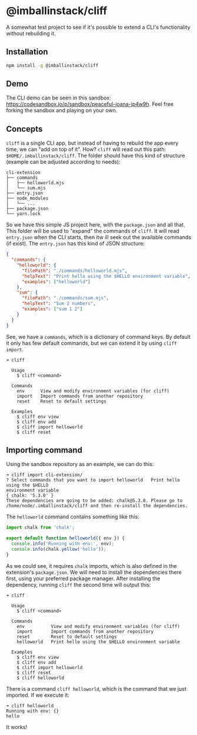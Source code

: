 # @imballinstack/cliff

A somewhat test project to see if it's possible to extend a CLI's functionality without rebuilding it.

## Installation

```bash
npm install -g @imballinstack/cliff
```

## Demo

The CLI demo can be seen in this sandbox: https://codesandbox.io/p/sandbox/peaceful-joana-jp4w9h. Feel free forking the sandbox and playing on your own.

## Concepts

`cliff` is a single CLI app, but instead of having to rebuild the app every time, we can "add on top of it". How? `cliff` will read out this path: `$HOME/.imballinstack/cliff`. The folder should have this kind of structure (example can be adjusted according to needs):

```
cli-extension
├── commands
│   ├── helloworld.mjs
│   └── sum.mjs
├── entry.json
├── node_modules
│   └── ...
├── package.json
└── yarn.lock
```

So we have this simple JS project here, with the `package.json` and all that. This folder will be used to "expand" the commands of `cliff`. It will read `entry.json` when the CLI starts, then itw ill seek out the available commands (if exist). The `entry.json` has this kind of JSON structure:

```json
{
  "commands": {
    "helloworld": {
      "filePath": "./commands/helloworld.mjs",
      "helpText": "Print hello using the $HELLO environment variable",
      "examples": ["helloworld"]
    },
    "sum": {
      "filePath": "./commands/sum.mjs",
      "helpText": "Sum 2 numbers",
      "examples": ["sum 1 2"]
    }
  }
}
```

See, we have a `commands`, which is a dictionary of command keys. By default it only has few default commands, but we can extend it by using `cliff import`.

```
➜ cliff

  Usage
    $ cliff <command>

  Commands
    env      View and modify environment variables (for cliff)
    import   Import commands from another repository
    reset    Reset to default settings

  Examples
    $ cliff env view
    $ cliff env add
    $ cliff import helloworld
    $ cliff reset
```

## Importing command

Using the sandbox repository as an example, we can do this:

```
➜ cliff import cli-extension/
? Select commands that you want to import helloworld   Print hello using the $HELLO
environment variable
{ chalk: '5.3.0' }
These dependencies are going to be added: chalk@5.3.0. Please go to /home/node/.imballinstack/cliff and then re-install the dependencies.
```

The `helloworld` command contains something like this:

```js
import chalk from 'chalk';

export default function helloworld({ env }) {
  console.info('Running with env:', env);
  console.info(chalk.yellow('hello'));
}
```

As we could see, it requires `chalk` imports, which is also defined in the extension's `package.json`. We will need to install the dependencies there first, using your preferred package manager. After installing the dependency, running `cliff` the second time will output this:

```
➜ cliff

  Usage
    $ cliff <command>

  Commands
    env          View and modify environment variables (for cliff)
    import       Import commands from another repository
    reset        Reset to default settings
    helloworld   Print hello using the $HELLO environment variable

  Examples
    $ cliff env view
    $ cliff env add
    $ cliff import helloworld
    $ cliff reset
    $ cliff helloworld
```

There is a command `cliff helloworld`, which is the command that we just imported. If we execute it:

```
➜ cliff helloworld
Running with env: {}
hello
```

It works!
